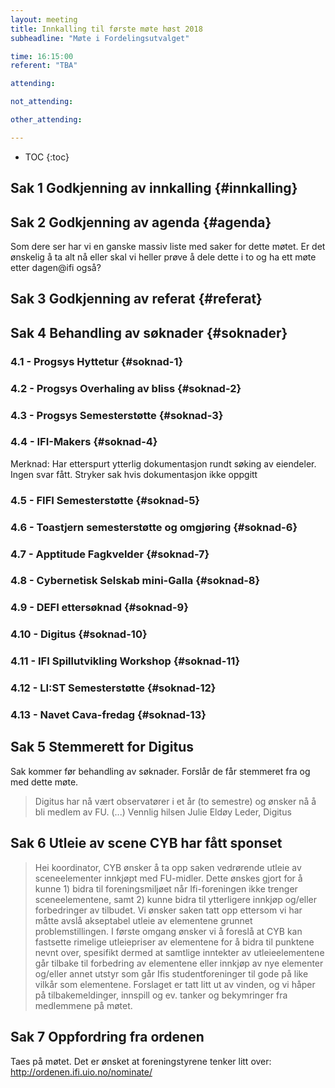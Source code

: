```yaml
---
layout: meeting
title: Innkalling til første møte høst 2018
subheadline: "Møte i Fordelingsutvalget"

time: 16:15:00
referent: "TBA"

attending:

not_attending:

other_attending:

---
```


* TOC
{:toc}

## Sak 1 Godkjenning av innkalling {#innkalling}
## Sak 2 Godkjenning av agenda {#agenda}
Som dere ser har vi en ganske massiv liste med saker for dette møtet.
Er det ønskelig å ta alt nå eller skal vi heller prøve å dele dette i to og ha ett møte etter dagen@ifi også?

## Sak 3 Godkjenning av referat {#referat}
## Sak 4 Behandling av søknader {#soknader}
### 4.1 -  Progsys Hyttetur {#soknad-1}
### 4.2 -  Progsys Overhaling av bliss {#soknad-2}
### 4.3 -  Progsys Semesterstøtte {#soknad-3}
### 4.4 -  IFI-Makers {#soknad-4}
Merknad: Har etterspurt ytterlig dokumentasjon rundt søking av eiendeler.
Ingen svar fått. Stryker sak hvis dokumentasjon ikke oppgitt
### 4.5 -  FIFI Semesterstøtte {#soknad-5}
### 4.6 -  Toastjern semesterstøtte og omgjøring {#soknad-6}
### 4.7 -  Apptitude Fagkvelder {#soknad-7}
### 4.8 -  Cybernetisk Selskab mini-Galla {#soknad-8}
### 4.9 -  DEFI ettersøknad {#soknad-9}
### 4.10 - Digitus {#soknad-10}
### 4.11 -  IFI Spillutvikling Workshop {#soknad-11}
### 4.12 -  LI:ST Semesterstøtte {#soknad-12}
### 4.13 -  Navet Cava-fredag {#soknad-13}
## Sak 5 Stemmerett for Digitus
Sak kommer før behandling av søknader. Forslår de får stemmeret fra og med dette møte.

>Digitus har nå vært observatører i et år (to semestre) og ønsker nå å bli medlem av FU. (...) Vennlig hilsen
>  Julie Eldøy
>  Leder, Digitus


## Sak 6 Utleie av scene CYB har fått sponset

>Hei koordinator,
>  CYB ønsker å ta opp saken vedrørende utleie av sceneelementer innkjøpt med FU-midler.
>  Dette ønskes gjort for å kunne 1) bidra til foreningsmiljøet når Ifi-foreningen ikke trenger sceneelementene, samt 2) kunne bidra til ytterligere innkjøp og/eller forbedringer av tilbudet.
>  Vi ønsker saken tatt opp ettersom vi har måtte avslå akseptabel utleie av elementene grunnet problemstillingen.
>  I første omgang ønsker vi å foreslå at CYB kan fastsette rimelige utleiepriser av elementene for å bidra til punktene nevnt over, spesifikt dermed at samtlige inntekter av utleieelementene går tilbake til forbedring av elementene eller innkjøp av nye elementer og/eller annet utstyr som går Ifis studentforeninger til gode på like vilkår som elementene.
>  Forslaget er tatt litt ut av vinden, og vi håper på tilbakemeldinger, innspill og ev. tanker og bekymringer fra medlemmene på møtet.


## Sak 7 Oppfordring fra ordenen
Taes på møtet. Det er ønsket at foreningstyrene tenker litt over:
http://ordenen.ifi.uio.no/nominate/
